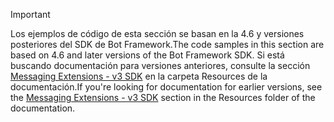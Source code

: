 > [!Important]
> <span data-ttu-id="cc56e-101">Los ejemplos de código de esta sección se basan en la 4.6 y versiones posteriores del SDK de Bot Framework.</span><span class="sxs-lookup"><span data-stu-id="cc56e-101">The code samples in this section are based on 4.6 and later versions of the Bot Framework SDK.</span></span> <span data-ttu-id="cc56e-102">Si está buscando documentación para versiones anteriores, consulte la sección [Messaging Extensions - v3 SDK](~/resources/messaging-extension-v3/messaging-extensions-overview.md) en la carpeta Resources de la documentación.</span><span class="sxs-lookup"><span data-stu-id="cc56e-102">If you're looking for documentation for earlier versions, see the [Messaging Extensions - v3 SDK](~/resources/messaging-extension-v3/messaging-extensions-overview.md) section in the Resources folder of the documentation.</span></span>
